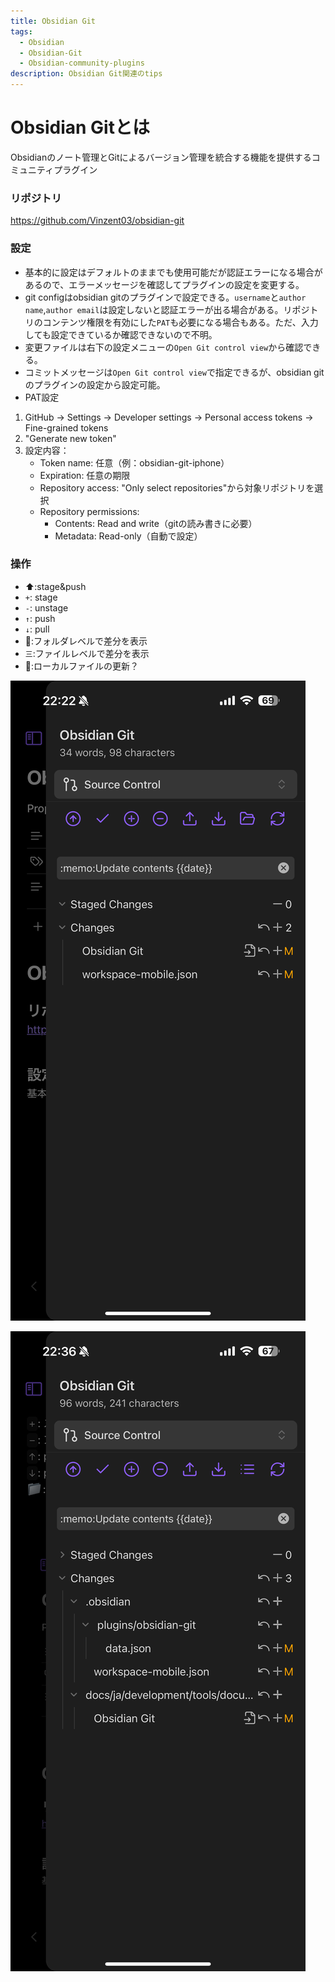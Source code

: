 ```yaml
---
title: Obsidian Git
tags:
  - Obsidian
  - Obsidian-Git
  - Obsidian-community-plugins
description: Obsidian Git関連のtips
---
```

# Obsidian Gitとは

Obsidianのノート管理とGitによるバージョン管理を統合する機能を提供するコミュニティプラグイン

### リポジトリ

https://github.com/Vinzent03/obsidian-git

### 設定

- 基本的に設定はデフォルトのままでも使用可能だが認証エラーになる場合があるので、エラーメッセージを確認してプラグインの設定を変更する。
- git configはobsidian gitのプラグインで設定できる。`username`と`author name`,`author email`は設定しないと認証エラーが出る場合がある。リポジトリのコンテンツ権限を有効にした`PAT`も必要になる場合もある。ただ、入力しても設定できているか確認できないので不明。
- 変更ファイルは右下の設定メニューの`Open Git control view`から確認できる。
- コミットメッセージは`Open Git control view`で指定できるが、obsidian gitのプラグインの設定から設定可能。
- PAT設定
1. GitHub → Settings → Developer settings → Personal access tokens → Fine-grained tokens
2. "Generate new token"
3. 設定内容：
   - Token name: 任意（例：obsidian-git-iphone）
   - Expiration: 任意の期限
   - Repository access: "Only select repositories"から対象リポジトリを選択
   - Repository permissions:
     - Contents: Read and write（gitの読み書きに必要）
     - Metadata: Read-only（自動で設定）

### 操作

- ⬆️:stage&push
- `+`: stage
- `-`: unstage
- `↑`: push
- `↓`: pull
- 📁:フォルダレベルで差分を表示
- `三`:ファイルレベルで差分を表示
- 🔄:ローカルファイルの更新？

![IMG_5304.png](./images/IMG_5304.png)

![IMG_5306.png](./images/IMG_5306.png)
